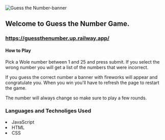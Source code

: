 ![Guess the Number-banner](https://user-images.githubusercontent.com/106771036/218533581-e2cd8869-05fa-443b-a9d7-9d4d1f2c3c9a.png)


## Welcome to Guess the Number Game. 

### https://guessthenumber.up.railway.app/

#### How to Play

Pick a Wole number between 1 and 25 and press submit. If you select the wrong number you will get a list of the numbers that were incorrect.

If you guess the correct number a banner with fireworks will appear and congratulate you. When you win you'll have to refresh the page to restart the game.

The number will always change so make sure to play a few rounds. 

### Languages and Technoliges Used

<li> JavaScript</li>
<li>HTML</li>
<li>CSS</li>
